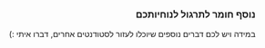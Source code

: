 <div dir="rtl">

### נוסף חומר לתרגול לנוחיותכם

במידה ויש לכם דברים נוספים שיוכלו לעזור לסטודנטים אחרים, דברו איתי :)


